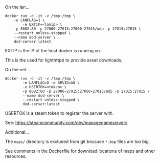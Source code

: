 On the lan...

```
docker run -d -it -v /tmp:/tmp \
	-e LANFLAG=1 \
        -e EXTIP=<lanip> \
	-p 8082:80 -p 27000-27015:27000-27015/udp -p 27015:27015 \
	--restart unless-stopped \
	--name dod-server \
	dod-server:latest
```

EXTIP is the IP of the host docker is running on. 

This is the used for lighthttpd to provide asset downloads.

On the net...

```
docker run -d -it -v /tmp:/tmp \
        -e LANFLAG=0 -e SRVID=AU \
        -e USERTOK=<token> \
        -p 8082:80 -p 27000-27015:27000-27015/udp -p 27015:27015 \
        --name dod-server \
        --restart unless-stopped \
        dod-server:latest
```

USERTOK is a steam token to register the server with.

See: https://steamcommunity.com/dev/managegameservers

Additional...

The `maps/` directory is excluded from git because `*.bsp` files are too big.

See comments in the Dockerfile for download locations of maps and other resources.
